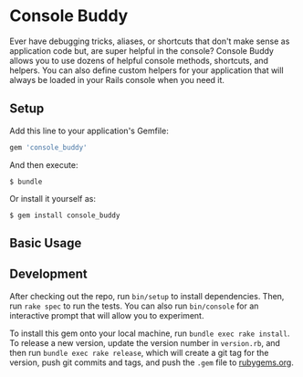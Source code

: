 # Console Buddy

Ever have debugging tricks, aliases, or shortcuts that don't make sense as application code but, are super helpful in the console? Console Buddy allows you to use dozens of helpful console methods, shortcuts, and helpers. You can also define custom helpers for your application that will always be loaded in your Rails console when you need it.

## Setup

Add this line to your application's Gemfile:

```ruby
gem 'console_buddy'
```

And then execute:

    $ bundle

Or install it yourself as:

    $ gem install console_buddy

## Basic Usage

## Development

After checking out the repo, run `bin/setup` to install dependencies. Then, run `rake spec` to run the tests. You can also run `bin/console` for an interactive prompt that will allow you to experiment.

To install this gem onto your local machine, run `bundle exec rake install`. To release a new version, update the version number in `version.rb`, and then run `bundle exec rake release`, which will create a git tag for the version, push git commits and tags, and push the `.gem` file to [rubygems.org](https://rubygems.org).
